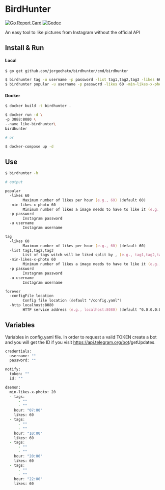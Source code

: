 # BirdHunter
[![Go Report Card](https://goreportcard.com/badge/github.com/jorgechato/birdhunter)](https://goreportcard.com/report/github.com/jorgechato/birdhunter)
[![Godoc](https://img.shields.io/badge/go-documentation-blue.svg)](https://godoc.org/github.com/jorgechato/birdhunter)

An easy tool to like pictures from Instagram without the official API

## Install & Run
#### Local
```zsh
$ go get github.com/jorgechato/birdhunter/cmd/birdhunter

$ birdhunter tag -u username -p password -list tag1,tag2,tag3 -likes 60 -min-likes-x-photo 20
$ birdhunter popular -u username -p password -likes 60 -min-likes-x-photo 20
```
#### Docker
```zsh
$ docker build -t birdhunter .

$ docker run -d \
-p 3888:8080 \
--name like-birdhunter\
birdhunter

# or

$ docker-compose up -d
```

## Use
```zsh
$ birdhunter -h

# output

popular
  -likes 60
        Maximum number of likes per hour (e.g., 60) (default 60)
  -min-likes-x-photo 60
        Minimum number of likes a image needs to have to like it (e.g., 60) (default 60)
  -p password
        Instagram password
  -u username
        Instagram username

tag
  -likes 60
        Maximum number of likes per hour (e.g., 60) (default 60)
  -list tag1,tag2,tag3
        List of tags witch will be liked split by , (e.g., tag1,tag2,tag3)
  -min-likes-x-photo 60
        Minimum number of likes a image needs to have to like it (e.g., 60) (default 60)
  -p password
        Instagram password
  -u username
        Instagram username

forever
  -configFile location
        Config file location (default "/config.yaml")
  -http localhost:8080
        HTTP service address (e.g., localhost:8080) (default "0.0.0.0:8080")
```

## Variables
Variables in config.yaml file. In order to request a valid TOKEN create a bot and you will get the ID if you visit https://api.telegram.org/bot<TOKEN>/getUpdates.
```zsh
credentials:
  username: ""
  password: ""

notify:
  token: ""
  id: ""

daemon:
  min-likes-x-photo: 20
  - tags:
      - ""
      - ""
    hour: "07:00"
    likes: 60
  - tags:
      - ""
      - ""
    hour: "10:00"
    likes: 60
  - tags:
      - ""
      - ""
    hour: "20:00"
    likes: 60
  - tags:
      - ""
      - ""
    hour: "22:00"
    likes: 60
```
